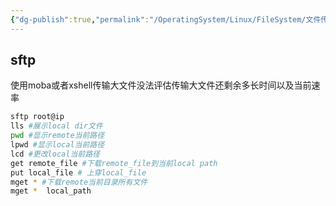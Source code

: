 ```yaml
---
{"dg-publish":true,"permalink":"/OperatingSystem/Linux/FileSystem/文件传输/","noteIcon":"3"}
---
```


## sftp
使用moba或者xshell传输大文件没法评估传输大文件还剩余多长时间以及当前速率

```bash
sftp root@ip
lls #展示local dir文件
pwd #显示remote当前路径
lpwd #显示local当前路径
lcd #更改local当前路径
get remote_file #下载remote_file到当前local path
put local_file # 上穿local_file
mget * #下载remote当前目录所有文件
mget *  local_path

```
	
